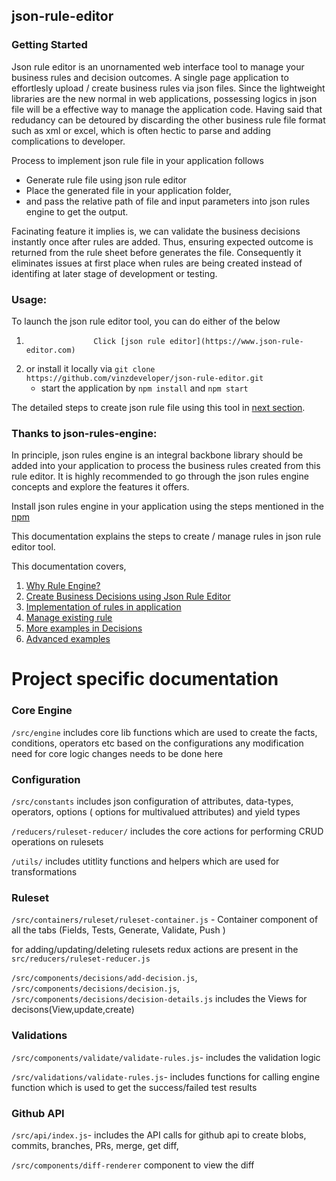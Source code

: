 ## json-rule-editor

### Getting Started

Json rule editor is an unornamented web interface tool to manage your business rules and decision outcomes. A single page application to effortlesly upload / create business rules via json files. Since the lightweight libraries are the new normal in web applications, possessing logics in json file will be a effective way to manage the application code. Having said that redudancy can be detoured by discarding the other business rule file format such as xml or excel, which is often hectic to parse and adding complications to developer.

Process to implement json rule file in your application follows

- Generate rule file using json rule editor
- Place the generated file in your application folder,
- and pass the relative path of file and input parameters into json rules engine to get the output.

Facinating feature it implies is, we can validate the business decisions instantly once after rules are added. Thus, ensuring expected outcome is returned from the rule sheet before generates the file. Consequently it eliminates issues at first place when rules are being created instead of identifing at later stage of development or testing.

### Usage:

To launch the json rule editor tool, you can do either of the below

1.                    Click [json rule editor](https://www.json-rule-editor.com)
2.  or install it locally via `git clone https://github.com/vinzdeveloper/json-rule-editor.git`
    - start the application by `npm install` and `npm start`

The detailed steps to create json rule file using this tool in [next section](https://vinzdeveloper.github.io/json-rule-editor/docs/create-rules.html).

### Thanks to json-rules-engine:

In principle, json rules engine is an integral backbone library should be added into your application to process the business rules created from this rule editor. It is highly recommended to go through the json rules engine concepts and explore the features it offers.

Install json rules engine in your application using the steps mentioned in the [npm](https://www.npmjs.com/package/json-rules-engine)

This documentation explains the steps to create / manage rules in json rule editor tool.

This documentation covers,

1. [Why Rule Engine?](https://vinzdeveloper.github.io/json-rule-editor/docs/rule-engine.html)
2. [Create Business Decisions using Json Rule Editor](https://vinzdeveloper.github.io/json-rule-editor/docs/create-rules.html)
3. [Implementation of rules in application](https://vinzdeveloper.github.io/json-rule-editor/docs/implementation.html)
4. [Manage existing rule](https://vinzdeveloper.github.io/json-rule-editor/docs/manage-rules.html)
5. [More examples in Decisions](https://vinzdeveloper.github.io/json-rule-editor/docs/decisions.html)
6. [Advanced examples](https://vinzdeveloper.github.io/json-rule-editor/docs/advanced.html)

# Project specific documentation

### Core Engine

`/src/engine` includes core lib functions which are used to create the facts, conditions, operators etc based on the configurations
any modification need for core logic changes needs to be done here

### Configuration

`/src/constants` includes json configuration of attributes, data-types, operators, options ( options for multivalued attributes) and yield types

`/reducers/ruleset-reducer/` includes the core actions for performing CRUD operations on rulesets

`/utils/` includes utitlity functions and helpers which are used for transformations

### Ruleset

`/src/containers/ruleset/ruleset-container.js` - Container component of all the tabs (Fields, Tests, Generate, Validate, Push )

for adding/updating/deleting rulesets redux actions are present in the `src/reducers/ruleset-reducer.js`

`/src/components/decisions/add-decision.js`, `/src/components/decisions/decision.js`, `/src/components/decisions/decision-details.js` includes the Views for decisons(View,update,create)

### Validations

`/src/components/validate/validate-rules.js`- includes the validation logic

`/src/validations/validate-rules.js`- includes functions for calling engine function which is used to get the success/failed test results

### Github API

`/src/api/index.js`- includes the API calls for github api to create blobs, commits, branches, PRs, merge, get diff,

`/src/components/diff-renderer` component to view the diff
